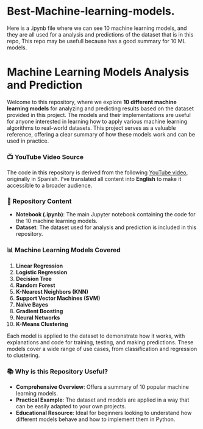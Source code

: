 # Best-Machine-learning-models.
Here is a .ipynb file where we can see 10 machine learning models, and they are all used for a analysis and predictions of the dataset that is in this repo, This repo may be usefull because has a good summary for 10 ML models.
# Machine Learning Models Analysis and Prediction

Welcome to this repository, where we explore **10 different machine learning models** for analyzing and predicting results based on the dataset provided in this project. The models and their implementations are useful for anyone interested in learning how to apply various machine learning algorithms to real-world datasets. This project serves as a valuable reference, offering a clear summary of how these models work and can be used in practice.

### 📺 **YouTube Video Source**
The code in this repository is derived from the following [YouTube video](https://www.youtube.com/watch?v=zxTlGvtdFK8), originally in Spanish. I've translated all content into **English** to make it accessible to a broader audience.

### 📂 **Repository Content**
- **Notebook (.ipynb)**: The main Jupyter notebook containing the code for the 10 machine learning models.
- **Dataset**: The dataset used for analysis and prediction is included in this repository.

### 📊 **Machine Learning Models Covered**
1. **Linear Regression**
2. **Logistic Regression**
3. **Decision Tree**
4. **Random Forest**
5. **K-Nearest Neighbors (KNN)**
6. **Support Vector Machines (SVM)**
7. **Naive Bayes**
8. **Gradient Boosting**
9. **Neural Networks**
10. **K-Means Clustering**

Each model is applied to the dataset to demonstrate how it works, with explanations and code for training, testing, and making predictions. These models cover a wide range of use cases, from classification and regression to clustering.

### 📚 **Why is this Repository Useful?**
- **Comprehensive Overview**: Offers a summary of 10 popular machine learning models.
- **Practical Example**: The dataset and models are applied in a way that can be easily adapted to your own projects.
- **Educational Resource**: Ideal for beginners looking to understand how different models behave and how to implement them in Python.

